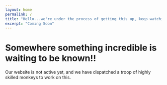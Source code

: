 ```yaml
---
layout: home
permalink: /
title: "Hello...we're under the process of getting this up, keep watching"
excerpt: "Coming Soon"
---
```

# Somewhere something incredible is waiting to be known!!
Our website is not active yet, and we have dispatched a troop of highly skilled monkeys to work on this.
